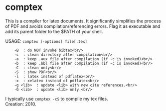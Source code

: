# comptex

This is a compiler for latex documents. It significantly simplifies the process of PDF and avoids compilation/referencing errors. Flag it as executable and add its parent folder to the $PATH of your shell.

USAGE:   `comptex [-options] file[.tex]` <br/> 
```
	-B 	: do NOT invoke bibtex<br/>     
	-c	: clean directory after compilation<br/> 
	-a	: keep .aux file after compilation (if -c is invoked)<br/> 
	-b	: keep .bbl file after compilation (if -c is invoked)<br/> 
	-C	: clean only<br/> 
	-S	: show PDF<br/> 
	-l	: latex instead of pdflatex<br/> 
	-x  : xelatex instead of pdflatex<br/> 
	-g <lib>  : update <lib> with new cite references.<br/> 
	-G <lib>  : update <lib> only.<br/> 
```	
I typically use `comptex -cS` to compile my tex files. <br/>
Creation: 2010.
